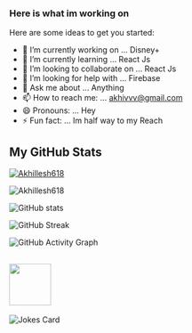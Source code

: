 ### Here is what im working on



Here are some ideas to get you started:

- 🔭 I’m currently working on ... Disney+
- 🌱 I’m currently learning ... React Js
- 👯 I’m looking to collaborate on ... React Js
- 🤔 I’m looking for help with ... Firebase
- 💬 Ask me about ... Anything
- 📫 How to reach me: ... akhivvv@gmail.com
- 😄 Pronouns: ... Hey
- ⚡ Fun fact: ... Im half way to my Reach

<h2> My GitHub Stats </h2>

<p align="left"> <a href="https://github.com/Akhillesh618"><img src="https://github-profile-trophy.vercel.app/?username=Akhillesh618&theme=onedark" alt="Akhillesh618" /></a> </p>

<p><img align="center" src="https://github-readme-stats.vercel.app/api/top-langs?username=Akhillesh618&show_icons=true&locale=en&layout=compact&&theme=highcontrast" alt="Akhillesh618" /></p>


![GitHub stats](https://github-readme-stats.vercel.app/api?username=Akhillesh618&show_icons=true&count_private=true&&theme=highcontrast)  

![GitHub Streak](https://github-readme-streak-stats.herokuapp.com/?user=Akhillesh618&theme=highcontrast)

![GitHub Activity Graph](https://activity-graph.herokuapp.com/graph?username=Akhillesh618&bg_color=000000&color=4fff67&line=4fff67&point=ffffff&area=true&hide_border=true)  

<h2> <img align ='center' src='https://media2.giphy.com/media/UQDSBzfyiBKvgFcSTw/giphy.gif?cid=ecf05e47p3cd513axbek3f56ti3jzizq8hincw20jauyyfyw&rid=giphy.gif' width = '75px'></h2>

![Jokes Card](https://readme-jokes.vercel.app/api?theme=dark)
